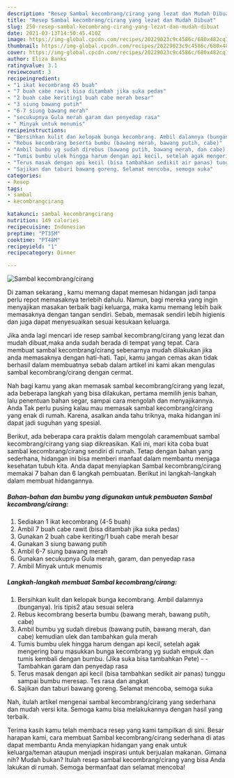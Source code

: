 ```yaml
---
description: "Resep Sambal kecombrang/cirang yang lezat dan Mudah Dibuat"
title: "Resep Sambal kecombrang/cirang yang lezat dan Mudah Dibuat"
slug: 250-resep-sambal-kecombrang-cirang-yang-lezat-dan-mudah-dibuat
date: 2021-03-13T14:50:45.410Z
image: https://img-global.cpcdn.com/recipes/20229023c9c4586c/680x482cq70/sambal-kecombrangcirang-foto-resep-utama.jpg
thumbnail: https://img-global.cpcdn.com/recipes/20229023c9c4586c/680x482cq70/sambal-kecombrangcirang-foto-resep-utama.jpg
cover: https://img-global.cpcdn.com/recipes/20229023c9c4586c/680x482cq70/sambal-kecombrangcirang-foto-resep-utama.jpg
author: Eliza Banks
ratingvalue: 3.1
reviewcount: 3
recipeingredient:
- "1 ikat kecombrang 45 buah"
- "7 buah cabe rawit bisa ditambah jika suka pedas"
- "2 buah cabe keriting1 buah cabe merah besar"
- "3 siung bawang putih"
- "6-7 siung bawang merah"
- "secukupnya Gula merah garam dan penyedap rasa"
- " Minyak untuk menumis"
recipeinstructions:
- "Bersihkan kulit dan kelopak bunga kecombrang. Ambil dalamnya (bunganya). Iris tipis2 atau sesuai selera"
- "Rebus kecombrang beserta bumbu (bawang merah, bawang putih, cabe)"
- "Ambil bumbu yg sudah direbus (bawang putih, bawang merah, dan cabe) kemudian ulek dan tambahkan gula merah"
- "Tumis bumbu ulek hingga harum dengan api kecil, setelah agak mengering baru masukkan bunga kecombrang yg sudah empuk dan tumis kembali dengan bumbu. (Jika suka bisa tambahkan Pete)  Tambahkan garam dan penyedap rasa"
- "Terus masak dengan api kecil (bisa tambahkan sedikit air panas) tunggu sampai bumbu meresap. Tes rasa dan angkat"
- "Sajikan dan taburi bawang goreng. Selamat mencoba, semoga suka"
categories:
- Resep
tags:
- sambal
- kecombrangcirang

katakunci: sambal kecombrangcirang 
nutrition: 149 calories
recipecuisine: Indonesian
preptime: "PT35M"
cooktime: "PT48M"
recipeyield: "1"
recipecategory: Dinner

---
```



![Sambal kecombrang/cirang](https://img-global.cpcdn.com/recipes/20229023c9c4586c/680x482cq70/sambal-kecombrangcirang-foto-resep-utama.jpg)

Di zaman  sekarang , kamu memang dapat memesan hidangan jadi tanpa perlu repot memasaknya terlebih dahulu. Namun, bagi mereka yang ingin menyajikan masakan terbaik bagi keluarga, maka kamu memang lebih baik memasaknya dengan tangan sendiri. Sebab, memasak sendiri lebih higienis dan juga dapat menyesuaikan sesuai kesukaan keluarga.

Jika anda lagi mencari ide resep sambal kecombrang/cirang yang lezat dan mudah dibuat,maka anda sudah berada di tempat yang tepat. Cara membuat sambal kecombrang/cirang  sebenarnya mudah dilakukan jika anda memasaknya dengan hati-hati. Tapi, kamu jangan cemas akan tidak berhasil dalam membuatnya 
sebab dalam artikel ini kami akan mengulas sambal kecombrang/cirang dengan cermat.  



Nah bagi kamu yang akan memasak sambal kecombrang/cirang yang lezat, ada beberapa langkah yang bisa dilakukan, pertama memilih jenis bahan, lalu penentuan bahan segar, sampai cara mengolah dan menyajikannya. Anda Tak perlu pusing kalau mau memasak sambal kecombrang/cirang yang enak di rumah. Karena, asalkan anda  tahu triknya, maka hidangan ini dapat jadi suguhan yang spesial.

Berikut, ada beberapa cara praktis  dalam mengolah caramembuat sambal kecombrang/cirang yang siap dikreasikan. Kali ini, mari kita coba buat sambal kecombrang/cirang sendiri di rumah. Tetap dengan bahan yang sederhana, hidangan ini bisa memberi manfaat dalam membantu menjaga kesehatan tubuh kita. Anda dapat menyiapkan Sambal kecombrang/cirang memakai 7 bahan dan 6 langkah pembuatan. Berikut ini langkah-langkah dalam membuat hidangannya.

<!--inarticleads1-->

##### Bahan-bahan dan bumbu yang digunakan untuk pembuatan Sambal kecombrang/cirang:

1. Sediakan 1 ikat kecombrang (4-5 buah)
1. Ambil 7 buah cabe rawit (bisa ditambah jika suka pedas)
1. Gunakan 2 buah cabe keriting/1 buah cabe merah besar
1. Gunakan 3 siung bawang putih
1. Ambil 6-7 siung bawang merah
1. Gunakan secukupnya Gula merah, garam, dan penyedap rasa
1. Ambil  Minyak untuk menumis




<!--inarticleads2-->

##### Langkah-langkah membuat Sambal kecombrang/cirang:

1. Bersihkan kulit dan kelopak bunga kecombrang. Ambil dalamnya (bunganya). Iris tipis2 atau sesuai selera
1. Rebus kecombrang beserta bumbu (bawang merah, bawang putih, cabe)
1. Ambil bumbu yg sudah direbus (bawang putih, bawang merah, dan cabe) kemudian ulek dan tambahkan gula merah
1. Tumis bumbu ulek hingga harum dengan api kecil, setelah agak mengering baru masukkan bunga kecombrang yg sudah empuk dan tumis kembali dengan bumbu. (Jika suka bisa tambahkan Pete) -  - Tambahkan garam dan penyedap rasa
1. Terus masak dengan api kecil (bisa tambahkan sedikit air panas) tunggu sampai bumbu meresap. Tes rasa dan angkat
1. Sajikan dan taburi bawang goreng. Selamat mencoba, semoga suka




Nah, itulah artikel mengenai  sambal kecombrang/cirang  yang sederhana dan mudah versi kita. Semoga kamu bisa melakukannya dengan hasil yang terbaik. 

Terima kasih kamu telah membaca resep yang kami tampilkan di sini. Besar harapan kami, cara membuat  Sambal kecombrang/cirang sederhana di atas dapat membantu Anda menyiapkan hidangan yang enak untuk keluarga/teman ataupun menjadi inspirasi untuk berjualan makanan. Gimana nih? Mudah bukan? Itulah resep sambal kecombrang/cirang yang bisa Anda lakukan di rumah. Semoga bermanfaat dan selamat mencoba!


